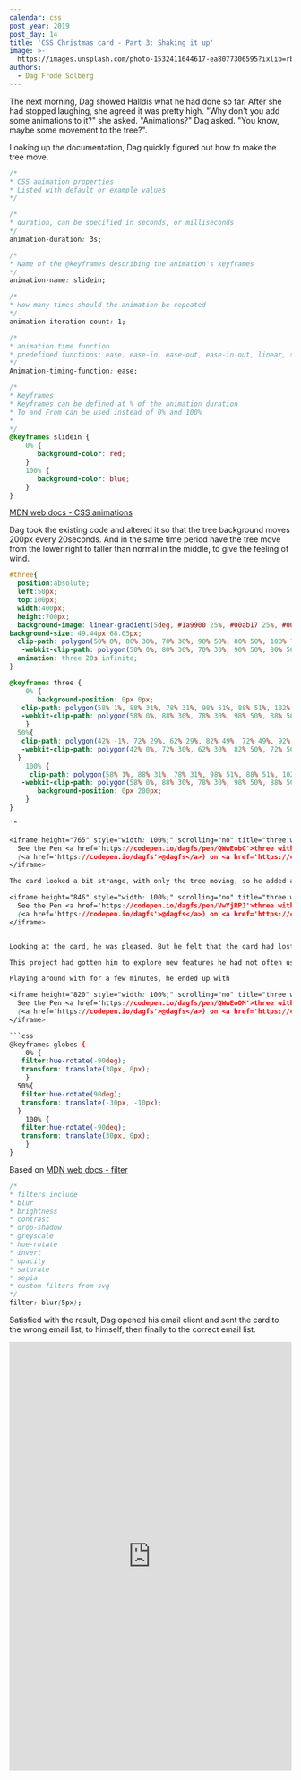 ```yaml
---
calendar: css
post_year: 2019
post_day: 14
title: 'CSS Christmas card - Part 3: Shaking it up'
image: >-
  https://images.unsplash.com/photo-1532411644617-ea8077306595?ixlib=rb-1.2.1&ixid=eyJhcHBfaWQiOjEyMDd9&auto=format&fit=crop&w=2090&q=80
authors:
  - Dag Frode Solberg
---
```

The next morning, Dag showed Halldis what he had done so far. After she had stopped laughing, she agreed it was pretty high. "Why don't you add some animations to it?" she asked. "Animations?" Dag asked. "You know, maybe some movement to the tree?".

Looking up the documentation, Dag quickly figured out how to make the tree move.

```css
/* 
* CSS animation properties 
* Listed with default or example values
*/

/* 
* duration, can be specified in seconds, or milliseconds
*/
animation-duration: 3s;

/*
* Name of the @keyframes describing the animation's keyframes
*/
animation-name: slidein;

/*
* How many times should the animation be repeated
*/
animation-iteration-count: 1;

/*
* animation time function
* predefined functions: ease, ease-in, ease-out, ease-in-out, linear, step-start, step-end
*/
Animation-timing-function: ease;

/*
* Keyframes
* Keyframes can be defined at % of the animation duration
* To and From can be used instead of 0% and 100%
* 
*/
@keyframes slidein {
    0% {
       background-color: red;
    }
    100% {
       background-color: blue;
    }
}
```

[MDN web docs - CSS animations](https://developer.mozilla.org/en-US/docs/Web/CSS/CSS_Animations/Using_CSS_animations)

Dag took the existing code and altered it so that the tree background moves 200px every 20seconds. And in the same time period have the tree move from the lower right to taller than normal in the middle, to give the feeling of wind.

```css
#three{
  position:absolute;
  left:50px;
  top:100px;
  width:400px;
  height:700px;
  background-image: linear-gradient(5deg, #1a9900 25%, #00ab17 25%, #00ab17 50%, #1a9900 50%, #1a9900 75%, #00ab17 75%, #00ab17 100%);
background-size: 49.44px 68.05px;
  clip-path: polygon(50% 0%, 80% 30%, 70% 30%, 90% 50%, 80% 50%, 100% 70%, 60% 70%, 60% 80%, 40% 80%, 40% 70%, 0% 70%, 20% 50%, 10% 50%, 30% 30%, 20% 30%);
   -webkit-clip-path: polygon(50% 0%, 80% 30%, 70% 30%, 90% 50%, 80% 50%, 100% 70%, 60% 70%, 60% 80%, 40% 80%, 40% 70%, 0% 70%, 20% 50%, 10% 50%, 30% 30%, 20% 30%);
  animation: three 20s infinite;
}

@keyframes three {
    0% {
       background-position: 0px 0px;
   clip-path: polygon(58% 1%, 88% 31%, 78% 31%, 98% 51%, 88% 51%, 102% 71%, 60% 71%, 60% 81%, 40% 81%, 40% 71%, 0% 71%, 22% 51%, 12% 51%, 32% 31%, 22% 31%);
   -webkit-clip-path: polygon(58% 0%, 88% 30%, 78% 30%, 98% 50%, 88% 50%, 102% 70%, 60% 70%, 60% 80%, 40% 80%, 40% 70%, 0% 70%, 22% 50%, 12% 50%, 32% 30%, 22% 30%);
    }
  50%{
   clip-path: polygon(42% -1%, 72% 29%, 62% 29%, 82% 49%, 72% 49%, 92% 69%, 60% 69%, 60% 79%, 40% 79%, 40% 69%, 0% 69%, 12% 49%, 2% 49%, 22% 29%, 12% 29%);
   -webkit-clip-path: polygon(42% 0%, 72% 30%, 62% 30%, 82% 50%, 72% 50%, 92% 70%, 60% 70%, 60% 80%, 40% 80%, 40% 70%, 0% 70%, 12% 50%, 2% 50%, 22% 30%, 12% 30%);
  }
    100% {
     clip-path: polygon(58% 1%, 88% 31%, 78% 31%, 98% 51%, 88% 51%, 102% 71%, 60% 71%, 60% 81%, 40% 81%, 40% 71%, 0% 71%, 22% 51%, 12% 51%, 32% 31%, 22% 31%);
   -webkit-clip-path: polygon(58% 0%, 88% 30%, 78% 30%, 98% 50%, 88% 50%, 102% 70%, 60% 70%, 60% 80%, 40% 80%, 40% 70%, 0% 70%, 22% 50%, 12% 50%, 32% 30%, 22% 30%);
       background-position: 0px 200px;
    }
}

`"

<iframe height="765" style="width: 100%;" scrolling="no" title="three with decorations with stripes with safari support and animation" src="https://codepen.io/dagfs/embed/QWwEobG?height=765&theme-id=default&default-tab=css,result" frameborder="no" allowtransparency="true" allowfullscreen="true">
  See the Pen <a href='https://codepen.io/dagfs/pen/QWwEobG'>three with decorations with stripes with safari support and animation</a> by Dag Frode
  (<a href='https://codepen.io/dagfs'>@dagfs</a>) on <a href='https://codepen.io'>CodePen</a>.
</iframe>

The card looked a bit strange, with only the tree moving, so he added animations to the pictures and the star as well.

<iframe height="846" style="width: 100%;" scrolling="no" title="three with decorations with stripes with safari support and animation 2.0" src="https://codepen.io/dagfs/embed/VwYjRPJ?height=846&theme-id=default&default-tab=css,result" frameborder="no" allowtransparency="true" allowfullscreen="true">
  See the Pen <a href='https://codepen.io/dagfs/pen/VwYjRPJ'>three with decorations with stripes with safari support and animation 2.0</a> by Dag Frode
  (<a href='https://codepen.io/dagfs'>@dagfs</a>) on <a href='https://codepen.io'>CodePen</a>.
</iframe>


Looking at the card, he was pleased. But he felt that the card had lost some of the attention on him and his team members. He figured he should add some animation to their images, as well. 

This project had gotten him to explore new features he had not often used before, and he found it exciting. Looking up different ways of manipulating images with CSS, he found the `filter` function. "That might work. But what filter should I use?". He ended up try saturation, as Christmas has a lot of green and red, and with saturation, you can make things more green and red, therefore more Christmassy!

Playing around with for a few minutes, he ended up with

<iframe height="820" style="width: 100%;" scrolling="no" title="three with decorations with stripes with safari support and animation 3.0" src="https://codepen.io/dagfs/embed/QWwEoOM?height=820&theme-id=default&default-tab=css,result" frameborder="no" allowtransparency="true" allowfullscreen="true">
  See the Pen <a href='https://codepen.io/dagfs/pen/QWwEoOM'>three with decorations with stripes with safari support and animation 3.0</a> by Dag Frode
  (<a href='https://codepen.io/dagfs'>@dagfs</a>) on <a href='https://codepen.io'>CodePen</a>.
</iframe>

```css
@keyframes globes {
    0% {
   filter:hue-rotate(-90deg);
   transform: translate(30px, 0px);
    }
  50%{
   filter:hue-rotate(90deg);
   transform: translate(-30px, -10px);
  }
    100% {
   filter:hue-rotate(-90deg);
   transform: translate(30px, 0px);
    }
}
```


Based on [MDN web docs - filter](https://developer.mozilla.org/en-US/docs/Web/CSS/filter)
```css
/*
* filters include
* blur
* brightness
* contrast
* drop-shadow
* greyscale
* hue-rotate
* invert
* opacity
* saturate
* sepia
* custom filters from svg
*/
filter: blur(5px);
```

Satisfied with the result, Dag opened his email client and sent the card to the wrong email list, to himself, then finally to the correct email list.

<iframe height="766" style="width: 100%;" scrolling="no" title="three with decorations with stripes with safari support and animation 3.0" src="https://codepen.io/dagfs/embed/QWwEoOM?height=766&theme-id=default&default-tab=result" frameborder="no" allowtransparency="true" allowfullscreen="true">
  See the Pen <a href='https://codepen.io/dagfs/pen/QWwEoOM'>three with decorations with stripes with safari support and animation 3.0</a> by Dag Frode
  (<a href='https://codepen.io/dagfs'>@dagfs</a>) on <a href='https://codepen.io'>CodePen</a>.
</iframe>
